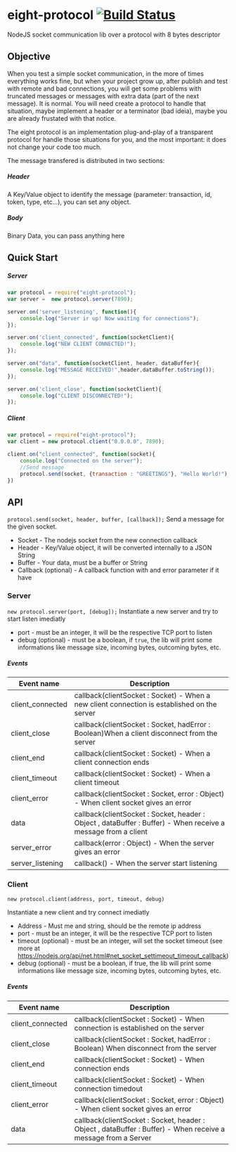 # eight-protocol [![Build Status](https://travis-ci.org/irineu/eight-protocol.svg?branch=master)](https://travis-ci.org/irineu/eight-protocol)
NodeJS socket communication lib over a protocol with 8 bytes descriptor 

## Objective
When you test a simple socket communication, in the more of times everything works fine, but when your project grow up, after publish and test with remote and bad connections, you will get some problems with truncated messages or messages with extra data (part of the next message). It is normal. You will need create a protocol to handle that situation, maybe implement a header or a terminator (bad ideia), maybe you are already frustated with that notice.

The eight protocol is an implementation plug-and-play of a transparent protocol for handle those situations for you, and the most important: it does not change your code too much.

The message transfered is distributed in two sections:
##### Header
A Key/Value object to identify the message (parameter: transaction, id, token, type, etc...), you can set any object.
##### Body
Binary Data, you can pass anything here

## Quick Start

##### Server
```javascript
var protocol = require("eight-protocol");
var server =  new protocol.server(7890);

server.on('server_listening', function(){
	console.log("Server ir up! Now waiting for connections");
});

server.on('client_connected', function(socketClient){
	console.log("NEW CLIENT CONNECTED!");
});

server.on("data", function(socketClient, header, dataBuffer){
	console.log("MESSAGE RECEIVED!",header,dataBuffer.toString());
});

server.on('client_close', function(socketClient){
	console.log("CLIENT DISCONNECTED!");
});
```

##### Client
```javascript
var protocol = require("eight-protocol");
var client = new protocol.client("0.0.0.0", 7890);

client.on("client_connected", function(socket){
	console.log("Connected on the server");
	//Send message
	protocol.send(socket, {transaction : "GREETINGS"}, "Hello World!");
})
```

## API

`protocol.send(socket, header, buffer, [callback]);`
Send a message for the given socket.
* Socket - The nodejs socket from the new connection callback
* Header - Key/Value object, it will be converted internally to a JSON String
* Buffer - Your data, must be a buffer or String
* Callback (optional) - A callback function with and error parameter if it have

### Server
`new protocol.server(port, [debug]);`
Instantiate a new server and try to start listen imediatly
* port - must be an integer, it will be the respective TCP port to listen
* debug (optional) - must be a boolean, if `true`, the lib will print some informations like message size, incoming bytes, outcoming bytes, etc.
 
##### Events

| Event name       | Description                  |
|------------------|---------------------------------------------------------------------------------------------------------------|
| client_connected | callback(clientSocket : Socket) - When a new client connection is established on the server                   |
| client_close     | callback(clientSocket : Socket, hadError : Boolean)When a client disconnect from the server                   |
| client_end       | callback(clientSocket : Socket) - When a client connection ends                                               |
| client_timeout   | callback(clientSocket : Socket) - When a client timeout                                                       |
| client_error     | callback(clientSocket : Socket, error : Object) - When client socket gives an error                           |
| data             | callback(clientSocket : Socket, header : Object , dataBuffer : Buffer) - When receive a message from a client |
| server_error     | callback(error : Object) - When the server gives an error                                                     |
| server_listening | callback() - When the server start listening                                                                  |

### Client

`new protocol.client(address, port, timeout, debug)`

Instantiate a new client and try connect imediatly

* Address - Must me and string, should be the remote ip address
* port - must be an integer, it will be the respective TCP port to listen
* timeout (optional) - must be an integer, will set the socket timeout (see more at https://nodejs.org/api/net.html#net_socket_settimeout_timeout_callback)
* debug (optional) - must be a boolean, if true, the lib will print some informations like message size, incoming bytes, outcoming bytes, etc.

##### Events

| Event name       | Description                                                                                                   |
|------------------|---------------------------------------------------------------------------------------------------------------|
| client_connected | callback(clientSocket : Socket) - When connection is established on the server                                |
| client_close     | callback(clientSocket : Socket, hadError : Boolean) When disconnect from the server                           |
| client_end       | callback(clientSocket : Socket) - When connection ends                                                        |
| client_timeout   | callback(clientSocket : Socket) - When connection timedout                                                    |
| client_error     | callback(clientSocket : Socket, error : Object) - When client socket gives an error                           |
| data             | callback(clientSocket : Socket, header : Object , dataBuffer : Buffer) - When receive a message from a Server |